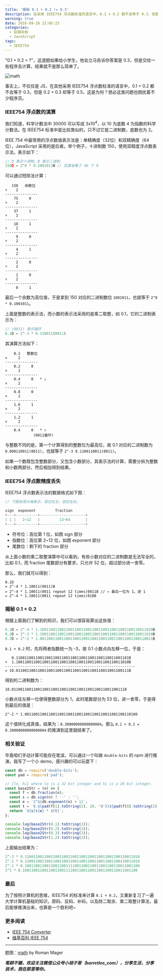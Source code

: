 ```yaml
---
title: '揭秘 0.1 + 0.2 != 0.3'
description: 在采用 IEEE754 浮点数标准的语言中，0.1 + 0.2 都不会等于 0.3，但是 0.2 + 0.3 却等于 0.5，这是为何？想必这类问题也困扰着不少程序员。
warning: true
date: 2016-09-28 23:05:23
categories:
  - 前端杂烩
  - JavaScript
tags:
  - IEEE754
---
```



"0.1 + 0.2 = ?"，这道题如果给小学生，他会立马告诉你答案是 0.3，但是交给一些程序去计算，结果就不是那么简单了。

![math](https://cdn.jsdelivr.net/gh/barretlee/blog/blog/src/blogimgs/2016/09/28/6c0378f8gw1f89pd8hm96j20p00dwacm.jpg)<!--<source src="http://ww4.sinaimg.cn/large/6c0378f8gw1f89pd8hm96j20p00dwacm.jpg">-->

<!-- more -->

事实上，不仅仅是 JS，在其他采用 IEEE754 浮点数标准的语言中，0.1 + 0.2 都不会等于 0.3，但是 0.2 + 0.3 却等于 0.5，这是为何？想必这类问题也困扰着不少程序员。

### IEEE754 浮点数的演算

我们知道，科学计数法中 30000 可以写成 3x10<sup>4</sup>，以 10 为底数 4 为指数的科学计数法。在 IEEE754 标准中是比较类似的，只不过它是二进制数，底数也为 2。

IEEE 754 中最常用的浮点数值表示法是：单精确度（32位）和双精确度（64位），JavaScript 采用的是后者。举个例子，十进制数 150，使用双精度浮点数表示法，表示如下：

```javascript
// D 表示十进制，B 表示二进制
150D = 2^8 * 0.1001011B // 后面省略了 46 个 0
```

可以通过短除法计算：

```
   150   余数位
÷    2
---------------
    75     0   
÷    2
---------------
    37     1
÷    2
---------------
    18     1
÷    2
---------------
     9     0
÷    2
---------------
     4     1
÷    2
---------------
     2     0
÷    2
---------------
     1     0
÷    2
---------------
     0     1
```

最后一个余数为高位值，于是拿到 150 对应的二进制数位 `1001011`，也就等于 `2^8 * 0.1001011`。

上面是整数的表示法，而小数的表示法采用的是乘二取整，如 0.1，它的二进制表示为：

```javascript
// (0011) 表示循环
0.1D = 2^-3 * 0.110011(0011)
```

其演算方法如下：

```
    0.1   整数位
×     2
---------------
    0.2     0 
×     2
---------------
    0.4     0   * ↓
×     2
---------------
    0.8     0 
×     2
---------------
    1.6     1 
×     2
---------------
    1.2     1
×     2
---------------
    0.4     0   * ↑
             (0011循环)
```

与整数不同的是，第一个计算得到的整数位为最高位，故 0.1 对应的二进制数为 `0.000110011(0011)`，也就等于 `2^-3 0.1100110011(0011)`。

如果一个数既包含整数部分，又包含小数部分，其表示法的计算，需要分拆为整数和小数两部分，然后相加得到结果。

### IEEE754 浮点数精度丢失

IEEE754 浮点数表示法的数据格式如下图：

```javascript
// 下图采用大端表示，高位在左，低位在右。

sign  exponent         fraction
+---+----------+---------------------+
| 1 |   2~12   |         13~64       |
+---+----------+---------------------+
```

- 符号位：高位第 1 位，如图 sign 部分
- 指数位：高位第 2~12 位，如图 exponent 部分
- 尾数位：剩下的 fraction 部分

从上面小数的乘二取整演算中可以看到，有些小数对应的二进制数是无法写全的，比如 0.1，而 fraction 尾数部分有要求，只允许 52 位，超过部分进一舍零。

那么，我们就可以得到：

```
0.1D 
= 2^-4 * 1.10011(0011)B
= 2^-4 * 1.10011(0011 repeat 12 times)0011B // ← 最后一位为 1，进 1
= 2^-4 * 1.10011(0011 repeat 12 times)010B
```

### 揭秘 0.1 + 0.2

根据上面我们了解到的知识，我们可以很容易算出这些值：

```javascript
0.1D = 2^-4 * 1.1001100110011001100110011001100110011001100110011010B
0.2D = 2^-3 * 1.1001100110011001100110011001100110011001100110011010B
0.3D = 2^-2 * 1.0011001100110011001100110011001100110011001100110011B
```

`0.1 + 0.2` 时，先将两者指数统一为 -3，故 0.1 小数点向左移一位，于是：

```
   0.1100110011001100110011001100110011001100110011001101B
+  1.1001100110011001100110011001100110011001100110011010B
------------------------------------------------------------
= 10.0110011001100110011001100110011001100110011001100111B
```

得到的二进制数为：

```
10.0110011001100110011001100110011001100110011001100111B
```

小数点往左移一位使得整数部分为 1，此时尾数部分为 53 位，进一舍零，于是得到最后的值是：

```
2^-2 * 1.0011001100110011001100110011001100110011001100110100
```

这个值转化成真值，结果为：`0.30000000000000004`。那么 `0.1 + 0.2 = 0.30000000000000004` 的推演到这里就结束了。


### 相关验证

毕竟咱们手动计算可能存在笔误，可以通过一个叫做 `double-bits` 的 npm 进行推演，我写了一个小 demo，感兴趣的可以玩耍下：

```javascript
const db = require('double-bits');
const pad = require('pad');

// [lo, hi] where lo is a 32 bit integer and hi is a 20 bit integer.
const base2Str = (n) => {
  const f = db.fraction(n);
  const s = db.sign(n) ? '-' : '';
  const e = `2^${db.exponent(n) + 1}`;
  const t = `0.${pad(f[1].toString(2), 20, '0')}${pad(f[0].toString(2), 32, '0')}`;
  return `${s}${e} * ${t}`;
};

console.log(base2Str(0.1).toString(2));
console.log(base2Str(0.2).toString(2));
console.log(base2Str(0.3).toString(2));
console.log(base2Str(1.2).toString(2));
```

上面输出结果为：

```javascript
2^-3 * 0.11001100110011001100110011001100110011001100110011010
2^-2 * 0.11001100110011001100110011001100110011001100110011010
2^-1 * 0.10011001100110011001111001100110011001100110011001100
2^1 * 0.10011001100110011001111001100110011001100110011001100
```

### 最后

为了按照计算机的思维，IEEE754 的标准来计算 `0.1 + 0.2`，又重新复习了一遍大学计算机基础的知识，原码、反码、补码，以及除二取余、乘二取整计算法，最后能够推演出来，也算是一个胜利吧~

### 更多阅读

- [IEEE 754 Converter](http://www.h-schmidt.net/FloatConverter/IEEE754.html)
- [维基百科 IEEE 754](https://zh.wikipedia.org/wiki/IEEE_754)

---

题图：[math](https://unsplash.com/search/math?photo=5mZ_M06Fc9g) by Roman Mager

***笔耕不辍，欢迎关注微信公众号小胡子哥（barretlee_com），分享生活，分享技术，我在那里等你。***

